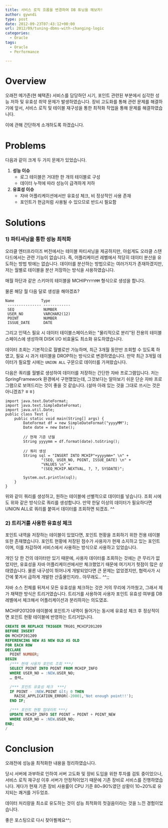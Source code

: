 ```yaml
---
title: 서비스 로직 흐름을 변경하여 DB 튜닝을 해보자!
author: gywndi
type: post
date: 2012-09-23T07:43:12+00:00
url: 2012/09/tuning-dbms-with-changing-logic
categories:
  - Oracle
tags:
  - Oracle
  - Performance

---
```

# Overview

오래전 메가존(현 혜택존) 서비스를 담당하던 시기, 포인트 관련된 부분에서 심각한 성능 저하 및 유효성 취약 문제가 발생하였습니다. 장비 고도화를 통해 관련 문제를 해결하기에 앞서, 서비스 로직 및 테이블 재구성을 통한 최적화 작업을 통해 문제를 해결하였습니다.

이에 관해 간단하게 소개하도록 하겠습니다.

# Problems

다음과 같이 크게 두 가지 문제가 있었습니다.

1. **성능 이슈** 
   - 로그 테이블은 거대한 한 개의 테이블로 구성
   - 데이터 누적에 따라 성능이 급격하게 저하
2. **유효성 이슈** 
   - 자바 어플리케이션에서만 유효성 체크, 비 정상적인 사용 존재
   - 포인트가 현금처럼 사용될 수 있으므로 반드시 필요함

# Solutions

### 1) 파티셔닝을 통한 성능 최적화

오라클 엔터프라이즈 버전에서는 테이블 파티셔닝을 제공하지만, 아쉽게도 오라클 스탠다드에서는 관련 기능이 없습니다. 즉, 어플리케이션 레벨에서 적당히 데이터 분산을 유도하는 방법 밖에는 없습니다. 데이터를 분산하는 방법으로는 여러가지가 존재하겠지만, 저는 월별로 테이블을 분산 저장하는 방식을 사용하였습니다.

매월 하단과 같은 스키마의 테이블을 MCHIP`YYYYMM` 형식으로 생성을 합니다.

물론 해당 월 다음 달로 생성을 해야겠죠?

```
Name            Type
 --------------- ------------
 SEQ             NUMBER
 USER_NO         VARCHAR2(12)
 POINT           NUMBER
 ISSUE_DATE      DATE
 ````

그리고 인덱스 필요 시 데이터 테이블스페이스와는 "물리적으로 분리"된 전용의 테이블스페이스에 생성하여 DISK I/O 비효율도 최소화 유도하였습니다.

데이터 조회는 기본적으로 월별로만 가능하며, 최근 3개월 동안만 조회할 수 있도록 하였고, 필요 시 과거 테이블을 DROP하는 방식으로 변경하였습니다. 만약 최근 3개월 데이터가 필요할 시에는 `UNION ALL` 구문으로 데이터를 가져왔습니다.

다음은 쿼리를 월별로 생성하여 데이터를 저장하는 간단한 자바 프로그램입니다. 저는 SpringFramework 환경에서 구현했었는데, 그것보다는 알아보기 쉬운 단순 자바 프로그램으로 보여드리는 것이 좋을 것 같습니다. (설마 아래 있는 것을 그대로 쓰시는 것은 아니겠죠? ㅎㅎ)

```
import java.text.DateFormat;
import java.text.SimpleDateFormat;
import java.util.Date;
public class Test {
    public static void main(String[] args) {
        DateFormat df = new SimpleDateFormat("yyyyMM");
        Date date = new Date();

        // 현재 기준 년월
        String yyyymm = df.format(date).toString();

        // 쿼리 생성
        String sql = "INSERT INTO MCHIP"+yyyymm+" \n" +
                "(SEQ, USER_NO, POINT, ISSUE_DATE) \n" +
                "VALUES \n" +
                "(SEQ_MCHIP.NEXTVAL, ?, ?, SYSDATE)";

        System.out.println(sql);
    }
}
````

위와 같이 쿼리를 생성하고, 원하는 테이블에 선별적으로 데이터를 넣습니다. 조회 시에도 위와 같은 방식으로 쿼리를 생성합니다. 만약 한달 이상의 데이터가 필요하다면 UNION ALL로 쿼리를 붙여서 데이터를 조회하면 되겠죠. ^^

### 2) 트리거를 사용한 유효성 체크

포인트 내역을 저장하는 테이블이 있었다면, 포인트 현황을 조회하기 위한 전용 테이블 또한 존재했습니다. 포인트 현황에 저장된 점수가 사용자가 현재 소지하고 있는 포인트이며, 이를 차감하여 서비스에서 사용하는 방식으로 사용하고 있었습니다.

개인 당 한 건의 데이터만 있기 때문에, 사용자 데이터를 조회하는 것에는 큰 무리가 없었지만, 유효성을 자바 어플리케이션에서만 체크했었기 때문에 여기저기 헛점이 많은 상태였습니다. 물론 내구성이 뛰어나게 개발되었다면 큰 문제는 없었겠지만, 협력사가 시간에 쫓겨서 급하게 개발한 산출물인지라.. 아무래도.. ^^;;

자바 소스 전체를 뒤져서 모든 유효성을 체크하는 것은 거의 무리에 가까웠고, 그래서 제가 채택한 방식은 트리거였습니다. 트리거를 사용하여 사용자 포인트 유효성 여부를 DB레벨에서 체크해서 어플리케이션과 분리하자는 의도였죠.

MCHIP201209 테이블에 포인트가 내역이 들어가는 동시에 유효성 체크 후 정상적이면 포인트 현황 테이블에 반영하는 트리거입니다.

```sql
CREATE OR REPLACE TRIGGER TRG01_MCHIP201209
BEFORE INSERT
ON MCHIP201209
REFERENCING NEW AS NEW OLD AS OLD
FOR EACH ROW
DECLARE
  POINT NUMBER;
BEGIN
  /*** 현재 사용자 포인트 조회 ***/
  SELECT POINT INTO POINT FROM MCHIP_INFO
  WHERE USER_NO = :NEW.USER_NO;
  … 중략…

  /*** 포인트 유효성 체크  ***/
  IF POINT - :NEW.POINT &lt; 0 THEN
    RAISE_APPLICATION_ERROR(-20001,'Not enough point!!');
  END IF;

  /*** 포인트 현황 업데이트 ***/
  UPDATE MCHIP_INFO SET POINT = POINT + POINT_NEW
  WHERE USER_NO = :NEW.USER_NO;
END;
/
````

# Conclusion

오래전에 성능을 최적화한 내용을 정리하였습니다.

당시 서버에 과부하로 인하여 서버 고도화 및 장비 도입을 위한 투자를 검토 중이었으나, 서비스 로직 재구성 이후 서버가 안정적이었기 때문에 기존 장비로 서비스를 진행하였습니다. 게다가 현재 기존 장비 사용률이 CPU 기준 80~90%였던 상황이 10\~20%로 유지되는 쾌거를 거두었죠.

데이터 처리량을 최소로 유도하는 것이 성능 최적화의 첫걸음이라는 것을 느낀 경험이었습니다.

좋은 포스팅으로 다시 찾아뵐께요^^;